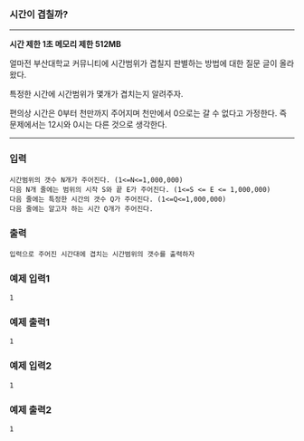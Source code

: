 ### 시간이 겹칠까?
---
**시간 제한 1초 메모리 제한 512MB**  

얼마전 부산대학교 커뮤니티에 시간범위가 겹칠지 판별하는 방법에 대한 질문 글이 올라왔다.

특정한 시간에 시간범위가 몇개가 겹치는지 알려주자.

편의상 시간은 0부터 천만까지 주어지며 천만에서 0으로는 갈 수 없다고 가정한다. 즉 문제에서는 12시와 0시는 다른 것으로 생각한다.


---

### 입력
```
시간범위의 갯수 N개가 주어진다. (1<=N<=1,000,000)
다음 N개 줄에는 범위의 시작 S와 끝 E가 주어진다. (1<=S <= E <= 1,000,000)
다음 줄에는 특정한 시간의 갯수 Q가 주어진다. (1<=Q<=1,000,000)
다음 줄에는 알고자 하는 시간 Q개가 주어진다.
```

### 출력
```
입력으로 주어진 시간대에 겹치는 시간범위의 갯수를 출력하자
```

### 예제 입력1
```
1
```

### 예제 출력1
```
1
```

### 예제 입력2
```
1
```


### 예제 출력2
```
1
```
